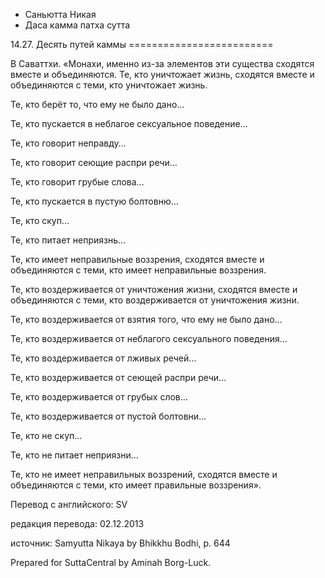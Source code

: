 









* Саньютта Никая
* Даса камма патха сутта


14\.27\. Десять путей каммы
\=\=\=\=\=\=\=\=\=\=\=\=\=\=\=\=\=\=\=\=\=\=\=\=\=



В Саваттхи\. «Монахи, именно из\-за элементов эти существа сходятся вместе и объединяются\. Те, кто уничтожает жизнь, сходятся вместе и объединяются с теми, кто уничтожает жизнь\.


Те, кто берёт то, что ему не было дано…


Те, кто пускается в неблагое сексуальное поведение…


Те, кто говорит неправду…


Те, кто говорит сеющие распри речи…


Те, кто говорит грубые слова…


Те, кто пускается в пустую болтовню…


Те, кто скуп…


Те, кто питает неприязнь…


Те, кто имеет неправильные воззрения, сходятся вместе и объединяются с теми, кто имеет неправильные воззрения\.


Те, кто воздерживается от уничтожения жизни, сходятся вместе и объединяются с теми, кто воздерживается от уничтожения жизни\.


Те, кто воздерживается от взятия того, что ему не было дано…


Те, кто воздерживается от неблагого сексуального поведения…


Те, кто воздерживается от лживых речей…


Те, кто воздерживается от сеющей распри речи…


Те, кто воздерживается от грубых слов…


Те, кто воздерживается от пустой болтовни…


Те, кто не скуп…


Те, кто не питает неприязни…


Те, кто не имеет неправильных воззрений, сходятся вместе и объединяются с теми, кто имеет правильные воззрения»\.



Перевод с английского: SV


редакция перевода: 02\.12\.2013


источник: Samyutta Nikaya by Bhikkhu Bodhi, p\. 644


Prepared for SuttaCentral by Aminah Borg\-Luck\.






